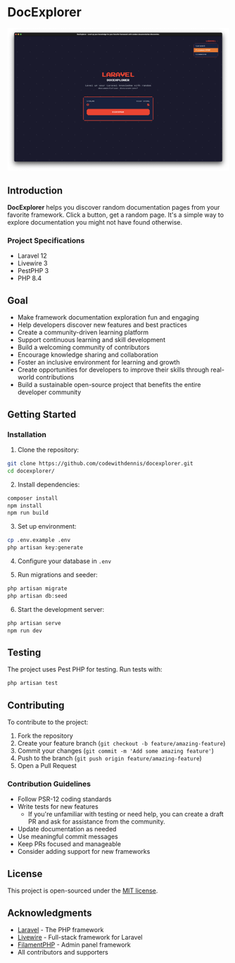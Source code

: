 # DocExplorer

![DocExplorer Thumbnail](thumbnail.png)

## Introduction

**DocExplorer** helps you discover random documentation pages from your favorite framework. Click a button, get a random page. It's a simple way to explore documentation you might not have found otherwise.

### Project Specifications

- Laravel 12
- Livewire 3
- PestPHP 3
- PHP 8.4

## Goal

- Make framework documentation exploration fun and engaging
- Help developers discover new features and best practices
- Create a community-driven learning platform
- Support continuous learning and skill development
- Build a welcoming community of contributors
- Encourage knowledge sharing and collaboration
- Foster an inclusive environment for learning and growth
- Create opportunities for developers to improve their skills through real-world contributions
- Build a sustainable open-source project that benefits the entire developer community

## Getting Started

### Installation

1. Clone the repository:

```bash
git clone https://github.com/codewithdennis/docexplorer.git
cd docexplorer/
```

2. Install dependencies:

```bash
composer install
npm install
npm run build
```

3. Set up environment:

```bash
cp .env.example .env
php artisan key:generate
```

4. Configure your database in `.env`

5. Run migrations and seeder:

```bash
php artisan migrate
php artisan db:seed
```

6. Start the development server:

```bash
php artisan serve
npm run dev
```

## Testing

The project uses Pest PHP for testing. Run tests with:

```bash
php artisan test
```

## Contributing

To contribute to the project:

1. Fork the repository
2. Create your feature branch (`git checkout -b feature/amazing-feature`)
3. Commit your changes (`git commit -m 'Add some amazing feature'`)
4. Push to the branch (`git push origin feature/amazing-feature`)
5. Open a Pull Request

### Contribution Guidelines

- Follow PSR-12 coding standards
- Write tests for new features
    - If you're unfamiliar with testing or need help, you can create a draft PR and ask for assistance from the community.
- Update documentation as needed
- Use meaningful commit messages
- Keep PRs focused and manageable
- Consider adding support for new frameworks

## License

This project is open-sourced under the [MIT license](https://opensource.org/licenses/MIT).

## Acknowledgments

- [Laravel](https://laravel.com) - The PHP framework
- [Livewire](https://livewire.laravel.com) - Full-stack framework for Laravel
- [FilamentPHP](https://filamentphp.com) - Admin panel framework
- All contributors and supporters
